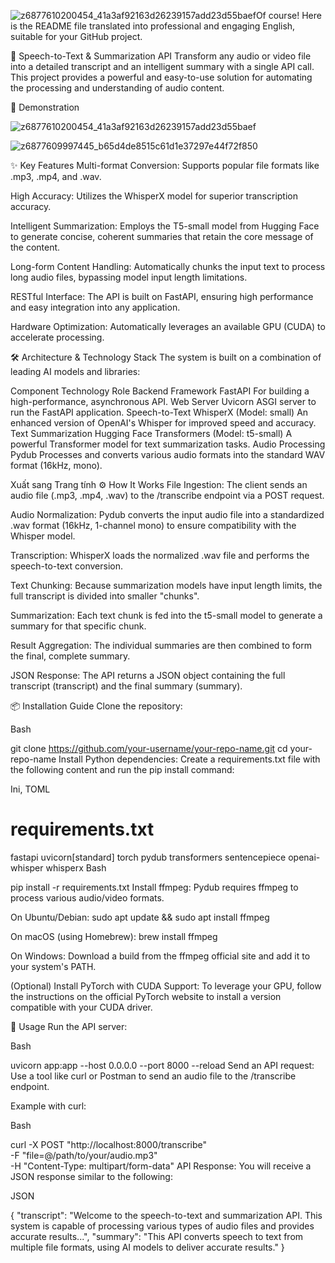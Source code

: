 ![z6877610200454_41a3af92163d26239157add23d55baef](https://github.com/user-attachments/assets/b5f68cc8-1033-4493-a8fb-33653b6b96f2)Of course! Here is the README file translated into professional and engaging English, suitable for your GitHub project.

🚀 Speech-to-Text & Summarization API
Transform any audio or video file into a detailed transcript and an intelligent summary with a single API call. This project provides a powerful and easy-to-use solution for automating the processing and understanding of audio content.

🎥 Demonstration

![z6877610200454_41a3af92163d26239157add23d55baef](https://github.com/user-attachments/assets/e13f05f2-4d9e-48e5-a77d-adae0ffb3d4b)

![z6877609997445_b65d4de8515c61d1e37297e44f72f850](https://github.com/user-attachments/assets/1f944193-cf9b-4e6a-8fcb-5538a1f888dd)




✨ Key Features
Multi-format Conversion: Supports popular file formats like .mp3, .mp4, and .wav.

High Accuracy: Utilizes the WhisperX model for superior transcription accuracy.

Intelligent Summarization: Employs the T5-small model from Hugging Face to generate concise, coherent summaries that retain the core message of the content.

Long-form Content Handling: Automatically chunks the input text to process long audio files, bypassing model input length limitations.

RESTful Interface: The API is built on FastAPI, ensuring high performance and easy integration into any application.

Hardware Optimization: Automatically leverages an available GPU (CUDA) to accelerate processing.

🛠️ Architecture & Technology Stack
The system is built on a combination of leading AI models and libraries:

Component	Technology	Role
Backend Framework	FastAPI	For building a high-performance, asynchronous API.
Web Server	Uvicorn	ASGI server to run the FastAPI application.
Speech-to-Text	WhisperX (Model: small)	An enhanced version of OpenAI's Whisper for improved speed and accuracy.
Text Summarization	Hugging Face Transformers (Model: t5-small)	A powerful Transformer model for text summarization tasks.
Audio Processing	Pydub	Processes and converts various audio formats into the standard WAV format (16kHz, mono).

Xuất sang Trang tính
⚙️ How It Works
File Ingestion: The client sends an audio file (.mp3, .mp4, .wav) to the /transcribe endpoint via a POST request.

Audio Normalization: Pydub converts the input audio file into a standardized .wav format (16kHz, 1-channel mono) to ensure compatibility with the Whisper model.

Transcription: WhisperX loads the normalized .wav file and performs the speech-to-text conversion.

Text Chunking: Because summarization models have input length limits, the full transcript is divided into smaller "chunks".

Summarization: Each text chunk is fed into the t5-small model to generate a summary for that specific chunk.

Result Aggregation: The individual summaries are then combined to form the final, complete summary.

JSON Response: The API returns a JSON object containing the full transcript (transcript) and the final summary (summary).

📦 Installation Guide
Clone the repository:

Bash

git clone https://github.com/your-username/your-repo-name.git
cd your-repo-name
Install Python dependencies:
Create a requirements.txt file with the following content and run the pip install command:

Ini, TOML

# requirements.txt
fastapi
uvicorn[standard]
torch
pydub
transformers
sentencepiece
openai-whisper
whisperx
Bash

pip install -r requirements.txt
Install ffmpeg:
Pydub requires ffmpeg to process various audio/video formats.

On Ubuntu/Debian: sudo apt update && sudo apt install ffmpeg

On macOS (using Homebrew): brew install ffmpeg

On Windows: Download a build from the ffmpeg official site and add it to your system's PATH.

(Optional) Install PyTorch with CUDA Support:
To leverage your GPU, follow the instructions on the official PyTorch website to install a version compatible with your CUDA driver.

🚀 Usage
Run the API server:

Bash

uvicorn app:app --host 0.0.0.0 --port 8000 --reload
Send an API request:
Use a tool like curl or Postman to send an audio file to the /transcribe endpoint.

Example with curl:

Bash

curl -X POST "http://localhost:8000/transcribe" \
     -F "file=@/path/to/your/audio.mp3" \
     -H "Content-Type: multipart/form-data"
API Response:
You will receive a JSON response similar to the following:

JSON

{
  "transcript": "Welcome to the speech-to-text and summarization API. This system is capable of processing various types of audio files and provides accurate results...",
  "summary": "This API converts speech to text from multiple file formats, using AI models to deliver accurate results."
}
